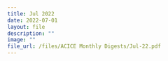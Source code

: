 ```yaml
---
title: Jul 2022
date: 2022-07-01
layout: file
description: ""
image: ""
file_url: /files/ACICE Monthly Digests/Jul-22.pdf
---
```

